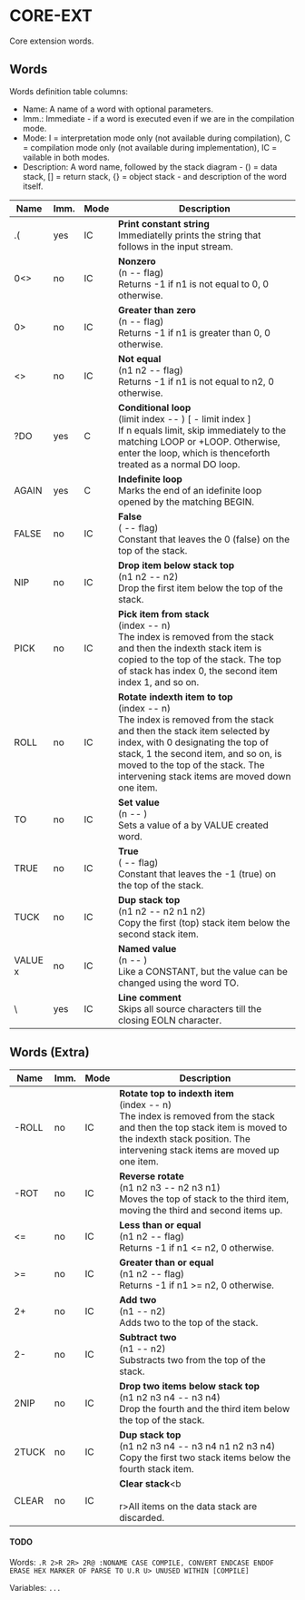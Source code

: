 ﻿# CORE-EXT

Core extension words.

## Words

Words definition table columns:

- Name: A name of a word with optional parameters.
- Imm.: Immediate - if a word is executed even if we are in the compilation mode.
- Mode: I = interpretation mode only (not available during compilation), C = compilation mode only
  (not available during implementation), IC = vailable in both modes.
- Description: A word name, followed by the stack diagram - () = data stack, [] = return stack, {} = object stack - and description of the word itself.

| Name     | Imm. | Mode | Description |
| ---      | ---  | ---  | --- |
| .(       | yes  | IC   | **Print constant string**<br>Immediatelly prints the string that follows in the input stream. |
| 0<>      | no   | IC   | **Nonzero**<br>(n -- flag)<br>Returns -1 if n1 is not equal to 0, 0 otherwise. |
| 0>       | no   | IC   | **Greater than zero**<br>(n -- flag)<br>Returns -1 if n1 is greater than 0, 0 otherwise. |
| <>       | no   | IC   | **Not equal**<br>(n1 n2 -- flag)<br>Returns -1 if n1 is not equal to n2, 0 otherwise. |
| ?DO      | yes  | C    | **Conditional loop**<br>(limit index -- ) [ - limit index ]<br>If n equals limit, skip immediately to the matching LOOP or +LOOP. Otherwise, enter the loop, which is thenceforth treated as a normal DO loop. |
| AGAIN    | yes  | C    | **Indefinite loop**<br>Marks the end of an idefinite loop opened by the matching BEGIN. |
| FALSE    | no   | IC   | **False**<br>( -- flag)<br>Constant that leaves the 0 (false) on the top of the stack. |
| NIP      | no   | IC   | **Drop item below stack top**<br>(n1 n2 -- n2)<br>Drop the first item below the top of the stack. |
| PICK     | no   | IC   | **Pick item from stack**<br>(index -- n)<br>The index is removed from the stack and then the indexth stack item is copied to the top of the stack. The top of stack has index 0, the second item index 1, and so on. |
| ROLL     | no   | IC   | **Rotate indexth item to top**<br>(index -- n)<br>The index is removed from the stack and then the stack item selected by index, with 0 designating the top of stack, 1 the second item, and so on, is moved to the top of the stack. The intervening stack items are moved down one item. |
| TO       | no   | IC   | **Set value**<br>(n -- )<br>Sets a value of a by VALUE created word. |
| TRUE     | no   | IC   | **True**<br>( -- flag)<br>Constant that leaves the -1 (true) on the top of the stack. |
| TUCK     | no   | IC   | **Dup stack top**<br>(n1 n2 -- n2 n1 n2)<br>Copy the first (top) stack item below the second stack item. |
| VALUE x  | no   | IC   | **Named value**<br>(n -- )<br>Like a CONSTANT, but the value can be changed using the word TO. |
| \        | yes  | IC   | **Line comment**<br>Skips all source characters till the closing EOLN character. |

## Words (Extra)

| Name     | Imm. | Mode | Description |
| ---      | ---  | ---  | --- |
| -ROLL    | no   | IC   | **Rotate top to indexth item**<br>(index -- n)<br>The index is removed from the stack and then the top stack item is moved to the indexth stack position. The intervening stack items are moved up one item. |
| -ROT     | no   | IC   | **Reverse rotate**<br>(n1 n2 n3 -- n2 n3 n1)<br>Moves the top of stack to the third item, moving the third and second items up. |
| <=       | no   | IC   | **Less than or equal**<br>(n1 n2 -- flag)<br>Returns -1 if n1 <= n2, 0 otherwise. |
| >=       | no   | IC   | **Greater than or equal**<br>(n1 n2 -- flag)<br>Returns -1 if n1 >= n2, 0 otherwise. |
| 2+       | no   | IC   | **Add two**<br>(n1 -- n2)<br>Adds two to the top of the stack. |
| 2-       | no   | IC   | **Subtract two**<br>(n1 -- n2)<br>Substracts two from the top of the stack. |
| 2NIP     | no   | IC   | **Drop two items below stack top**<br>(n1 n2 n3 n4 -- n3 n4)<br>Drop the fourth and the third item below the top of the stack. |
| 2TUCK    | no   | IC   | **Dup stack top**<br>(n1 n2 n3 n4 -- n3 n4 n1 n2 n3 n4)<br>Copy the first two stack items below the fourth stack item. |
| CLEAR    | no   | IC   | **Clear stack**<b<br><br>r>All items on the data stack are discarded. |


#### TODO

Words: `.R 2>R 2R> 2R@ :NONAME CASE COMPILE, CONVERT ENDCASE ENDOF ERASE HEX MARKER OF PARSE TO
  U.R U> UNUSED WITHIN [COMPILE]`

Variables: `...`